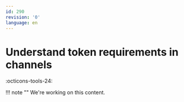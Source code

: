 ```yaml
---
id: 290
revision: '0'
language: en
---
```


# Understand token requirements in channels

:octicons-tools-24:

!!! note ""
We're working on this content.
